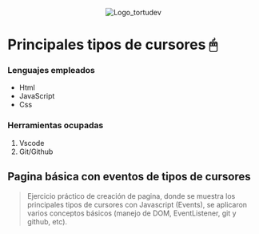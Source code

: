 <p align="center">
  <img src="https://i.postimg.cc/VkW50JZS/oie-png-1.png" alt="Logo_tortudev">
</p>



# Principales tipos de cursores 🖱

### Lenguajes empleados

* Html
* JavaScript
* Css

### Herramientas ocupadas

1. Vscode
2. Git/Github

## Pagina básica con eventos de tipos de cursores

> Ejercicio práctico de creación de pagina, donde se muestra los principales tipos de cursores con Javascript (Events), se aplicaron varios conceptos básicos (manejo de DOM, EventListener, git y github, etc).
>